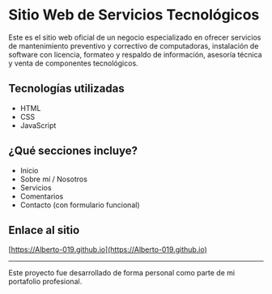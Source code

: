 # Sitio Web de Servicios Tecnológicos

Este es el sitio web oficial de un negocio especializado en ofrecer servicios de mantenimiento preventivo y correctivo de computadoras, instalación de software con licencia, formateo y respaldo de información, asesoría técnica y venta de componentes tecnológicos.

## Tecnologías utilizadas

- HTML
- CSS
- JavaScript

## ¿Qué secciones incluye?

- Inicio
- Sobre mí / Nosotros
- Servicios
- Comentarios
- Contacto (con formulario funcional)

## Enlace al sitio

[https://Alberto-019.github.io](https://Alberto-019.github.io)

---

Este proyecto fue desarrollado de forma personal como parte de mi portafolio profesional.
